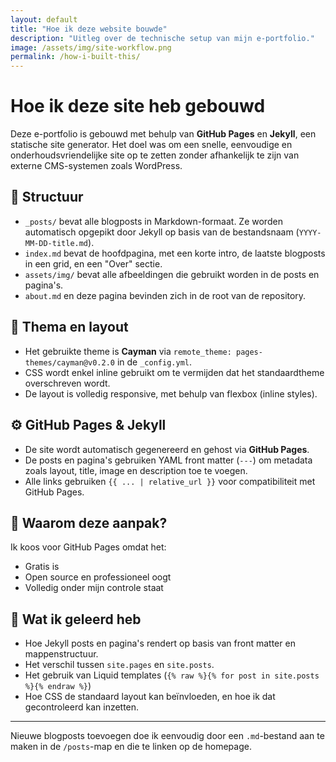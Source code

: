 ```yaml
---
layout: default
title: "Hoe ik deze website bouwde"
description: "Uitleg over de technische setup van mijn e-portfolio."
image: /assets/img/site-workflow.png
permalink: /how-i-built-this/
---
```


# Hoe ik deze site heb gebouwd

Deze e-portfolio is gebouwd met behulp van **GitHub Pages** en **Jekyll**, een statische site generator. Het doel was om een snelle, eenvoudige en onderhoudsvriendelijke site op te zetten zonder afhankelijk te zijn van externe CMS-systemen zoals WordPress.

## 📁 Structuur

- `_posts/` bevat alle blogposts in Markdown-formaat. Ze worden automatisch opgepikt door Jekyll op basis van de bestandsnaam (`YYYY-MM-DD-title.md`).
- `index.md` bevat de hoofdpagina, met een korte intro, de laatste blogposts in een grid, en een "Over" sectie.
- `assets/img/` bevat alle afbeeldingen die gebruikt worden in de posts en pagina's.
- `about.md` en deze pagina bevinden zich in de root van de repository.

## 🎨 Thema en layout

- Het gebruikte theme is **Cayman** via `remote_theme: pages-themes/cayman@v0.2.0` in de `_config.yml`.
- CSS wordt enkel inline gebruikt om te vermijden dat het standaardtheme overschreven wordt.
- De layout is volledig responsive, met behulp van flexbox (inline styles).

## ⚙️ GitHub Pages & Jekyll

- De site wordt automatisch gegenereerd en gehost via **GitHub Pages**.
- De posts en pagina's gebruiken YAML front matter (`---`) om metadata zoals layout, title, image en description toe te voegen.
- Alle links gebruiken `{{ ... | relative_url }}` voor compatibiliteit met GitHub Pages.

## 🧠 Waarom deze aanpak?
Ik koos voor GitHub Pages omdat het:
- Gratis is
- Open source en professioneel oogt
- Volledig onder mijn controle staat

## 📌 Wat ik geleerd heb

- Hoe Jekyll posts en pagina's rendert op basis van front matter en mappenstructuur.
- Het verschil tussen `site.pages` en `site.posts`.
- Het gebruik van Liquid templates (`{% raw %}{% for post in site.posts %}{% endraw %}`)
- Hoe CSS de standaard layout kan beïnvloeden, en hoe ik dat gecontroleerd kan inzetten.
---
Nieuwe blogposts toevoegen doe ik eenvoudig door een `.md`-bestand aan te maken in de `/posts`-map en die te linken op de homepage.
